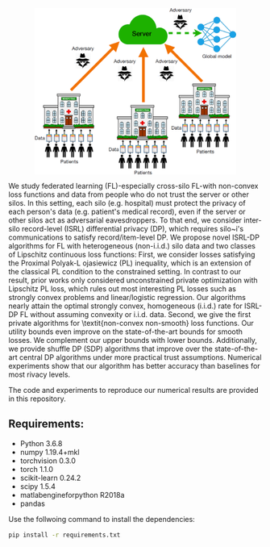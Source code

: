 
<p align="center">
<a href="https://github.com/ghafeleb/Private-NonConvex-Federated-Learning-Without-a-Trusted-Server/blob/master/figures/iclr_server_diagram_v2.PNG"><img align="center" src="https://github.com/ghafeleb/Private-NonConvex-Federated-Learning-Without-a-Trusted-Server/blob/master/figures/iclr_server_diagram_v2.PNG" align="center" width="400" ></a>
</p>

We study federated learning (FL)-especially cross-silo FL-with non-convex loss functions  and data from people who do not trust the server or other silos. In this setting, each silo (e.g. hospital) must protect the privacy of each person's data (e.g. patient's medical record), even if the server or other silos act as adversarial eavesdroppers. To that end, we consider inter-silo record-level (ISRL) differential privacy (DP), which requires silo~i's communications to satisfy record/item-level DP. We propose novel ISRL-DP algorithms for FL with heterogeneous (non-i.i.d.) silo data and two classes of Lipschitz continuous loss functions: First, we consider losses satisfying the Proximal Polyak-L ojasiewicz (PL) inequality, which is an extension of the classical PL condition to the constrained setting. In contrast to our result, prior works only considered  unconstrained private  optimization with Lipschitz PL loss, which rules out most interesting PL losses such as strongly convex problems and linear/logistic regression. Our algorithms nearly attain the optimal strongly convex, homogeneous (i.i.d.) rate for ISRL-DP FL without assuming convexity or i.i.d. data. Second, we give the first private algorithms for \textit{non-convex non-smooth} loss functions. Our utility bounds even improve on the state-of-the-art bounds for smooth losses. We complement our upper bounds with lower bounds. Additionally, we provide shuffle DP (SDP) algorithms that improve over the state-of-the-art central DP algorithms 
under more practical trust assumptions. Numerical experiments show that our algorithm has better accuracy than baselines for most rivacy levels.


The code and experiments to reproduce our numerical results are provided in this repository.

## Requirements:
- Python 3.6.8
- numpy 1.19.4+mkl
- torchvision 0.3.0
- torch 1.1.0
- scikit-learn 0.24.2
- scipy 1.5.4
- matlabengineforpython R2018a
- pandas

Use the follwoing command to install the dependencies:
```bash
pip install -r requirements.txt
```
